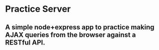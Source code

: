 # Practice Server
## A simple node+express app to practice making AJAX queries from the browser against a RESTful API.
